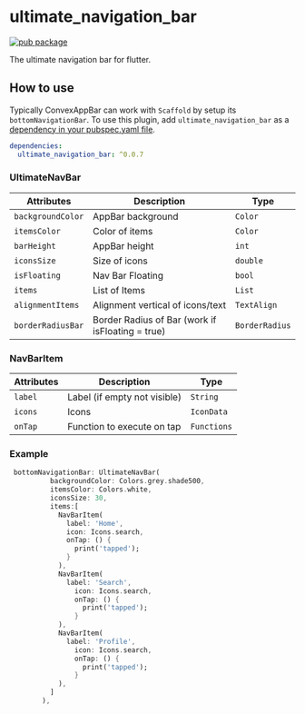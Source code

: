 # ultimate_navigation_bar
[![pub package](https://img.shields.io/pub/v/ultimate_navigation_bar.svg)](https://pub.dev/packages/ultimate_navigation_bar)

The ultimate navigation bar for flutter.

## How to use
Typically ConvexAppBar can work with `Scaffold` by setup its `bottomNavigationBar`.
To use this plugin, add `ultimate_navigation_bar` as a [dependency in your pubspec.yaml file](https://flutter.dev/docs/development/platform-integration/platform-channels).

```yaml
dependencies:
  ultimate_navigation_bar: ^0.0.7
```

### UltimateNavBar

| Attributes        | Description                                     | Type          |
|-------------------|-------------------------------------------------|---------------|
| `backgroundColor` | AppBar background                               | `Color`       |
| `itemsColor`      | Color of items                                  | `Color`       |
| `barHeight`       | AppBar height                                   | `int`         |
| `iconsSize`       | Size of icons                                   | `double`      |
| `isFloating`      | Nav Bar Floating                                | `bool`        |
| `items`           | List of Items                                   | `List`        |
| `alignmentItems`   | Alignment vertical of icons/text                | `TextAlign`   |
| `borderRadiusBar` | Border Radius of Bar (work if isFloating = true) | `BorderRadius` |

### NavBarItem

| Attributes      | Description                                                                          | Type |
|-----------------|------------------|------------|
| `label` | Label (if empty not visible)                                                                    | `String` |
| `icons`          | Icons                                                                       | `IconData` |
| `onTap`          | Function to execute on tap                                                                        | `Functions` |

### Example

``` dart
 bottomNavigationBar: UltimateNavBar(
          backgroundColor: Colors.grey.shade500,
          itemsColor: Colors.white,
          iconsSize: 30,
          items:[
            NavBarItem(
              label: 'Home',
              icon: Icons.search,
              onTap: () {
                print('tapped');
              }
            ),
            NavBarItem(
              label: 'Search',
                icon: Icons.search,
                onTap: () {
                  print('tapped');
                }
            ),
            NavBarItem(
              label: 'Profile',
                icon: Icons.search,
                onTap: () {
                  print('tapped');
                }
            ),
          ]
        ),
```
